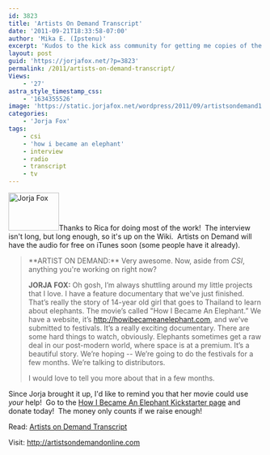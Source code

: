 ```yaml
---
id: 3823
title: 'Artists On Demand Transcript'
date: '2011-09-21T18:33:58-07:00'
author: 'Mika E. (Ipstenu)'
excerpt: 'Kudos to the kick ass community for getting me copies of the audio and helping transcribe!  You guys rock and here we have it!'
layout: post
guid: 'https://jorjafox.net/?p=3823'
permalink: /2011/artists-on-demand-transcript/
Views:
    - '27'
astra_style_timestamp_css:
    - '1634355526'
image: 'https://static.jorjafox.net/wordpress/2011/09/artistsondemand1.png'
categories:
    - 'Jorja Fox'
tags:
    - csi
    - 'how i became an elephant'
    - interview
    - radio
    - transcript
    - tv
---
```


<img class="alignleft size-thumbnail wp-image-3824" title="Jorja Fox" src="//static.jorjafox.net/wordpress/2011/09/artistsondemand1-210x140.png" alt="Jorja Fox" width="100" height="75" />Thanks to Rica for doing most of the work!  The interview isn't long, but long enough, so it's up on the Wiki.  Artists on Demand will have the audio for free on iTunes soon (some people have it already).
<blockquote>**ARTIST ON DEMAND:** Very awesome. Now, aside from <em>CSI</em>, anything you're working on right now?

**JORJA FOX:** Oh gosh, I’m always shuttling around my little projects that I love. I have a feature documentary that we've just finished. That’s really the story of 14-year old girl that goes to Thailand to learn about elephants. The movie’s called "How I Became An Elephant.” We have a website, it’s <a href="http://howibecameanelephant.com/">http://howibecameanelephant.com</a>, and we’ve submitted to festivals. It’s a really exciting documentary. There are some hard things to watch, obviously. Elephants sometimes get a raw deal in our post-modern world, where space is at a premium. It’s a beautiful story. We’re hoping -- We’re going to do the festivals for a few months. We’re talking to distributors.

I would love to tell you more about that in a few months.</blockquote>
Since Jorja brought it up, I'd like to remind you that her movie could use <em>your</em> help!  Go to the <a href="http://www.kickstarter.com/projects/timgorski/how-i-became-an-elephant">How I Became An Elephant Kickstarter page</a> and donate today!  The money only counts if we raise enough!

Read: <a href="https://jorjafox.net/wiki/Artists_on_Demand_Radio_(21_September_2011)">Artists on Demand Transcript</a>

Visit: <a href="http://artistsondemandonline.com">http://artistsondemandonline.com</a>
